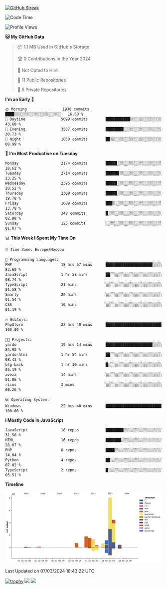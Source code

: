 [![GitHub Streak](https://github-readme-streak-stats.herokuapp.com/?user=yogik10)](https://git.io/streak-stats)
<!--START_SECTION:waka-->
![Code Time](http://img.shields.io/badge/Code%20Time-299%20hrs%2020%20mins-blue)

![Profile Views](http://img.shields.io/badge/Profile%20Views-0-blue)

**🐱 My GitHub Data** 

> 📦 1.1 MB Used in GitHub's Storage 
 > 
> 🏆 0 Contributions in the Year 2024
 > 
> 🚫 Not Opted to Hire
 > 
> 📜 11 Public Repositories 
 > 
> 🔑 5 Private Repositories 
 > 
**I'm an Early 🐤** 

```text
🌞 Morning                1938 commits        ████░░░░░░░░░░░░░░░░░░░░░   16.60 % 
🌆 Daytime                5099 commits        ███████████░░░░░░░░░░░░░░   43.68 % 
🌃 Evening                3587 commits        ████████░░░░░░░░░░░░░░░░░   30.73 % 
🌙 Night                  1050 commits        ██░░░░░░░░░░░░░░░░░░░░░░░   08.99 % 
```
📅 **I'm Most Productive on Tuesday** 

```text
Monday                   2174 commits        █████░░░░░░░░░░░░░░░░░░░░   18.62 % 
Tuesday                  2714 commits        ██████░░░░░░░░░░░░░░░░░░░   23.25 % 
Wednesday                2395 commits        █████░░░░░░░░░░░░░░░░░░░░   20.52 % 
Thursday                 2309 commits        █████░░░░░░░░░░░░░░░░░░░░   19.78 % 
Friday                   1609 commits        ███░░░░░░░░░░░░░░░░░░░░░░   13.78 % 
Saturday                 348 commits         █░░░░░░░░░░░░░░░░░░░░░░░░   02.98 % 
Sunday                   125 commits         ░░░░░░░░░░░░░░░░░░░░░░░░░   01.07 % 
```


📊 **This Week I Spent My Time On** 

```text
🕑︎ Time Zone: Europe/Moscow

💬 Programming Languages: 
PHP                      18 hrs 57 mins      █████████████████████░░░░   83.60 % 
JavaScript               1 hr 58 mins        ██░░░░░░░░░░░░░░░░░░░░░░░   08.74 % 
TypeScript               21 mins             ░░░░░░░░░░░░░░░░░░░░░░░░░   01.58 % 
Smarty                   20 mins             ░░░░░░░░░░░░░░░░░░░░░░░░░   01.54 % 
CSS                      16 mins             ░░░░░░░░░░░░░░░░░░░░░░░░░   01.19 % 

🔥 Editors: 
PhpStorm                 22 hrs 40 mins      █████████████████████████   100.00 % 

🐱‍💻 Projects: 
yardo                    19 hrs 14 mins      █████████████████████░░░░   84.90 % 
yardo-html               1 hr 54 mins        ██░░░░░░░░░░░░░░░░░░░░░░░   08.43 % 
btg-back                 1 hr 10 mins        █░░░░░░░░░░░░░░░░░░░░░░░░   05.19 % 
aveza                    14 mins             ░░░░░░░░░░░░░░░░░░░░░░░░░   01.06 % 
ricos                    3 mins              ░░░░░░░░░░░░░░░░░░░░░░░░░   00.26 % 

💻 Operating System: 
Windows                  22 hrs 40 mins      █████████████████████████   100.00 % 
```

**I Mostly Code in JavaScript** 

```text
JavaScript               18 repos            ████████░░░░░░░░░░░░░░░░░   31.58 % 
HTML                     16 repos            ███████░░░░░░░░░░░░░░░░░░   28.07 % 
PHP                      8 repos             ████░░░░░░░░░░░░░░░░░░░░░   14.04 % 
Python                   4 repos             ██░░░░░░░░░░░░░░░░░░░░░░░   07.02 % 
TypeScript               2 repos             █░░░░░░░░░░░░░░░░░░░░░░░░   03.51 % 
```



**Timeline**

![Lines of Code chart](https://raw.githubusercontent.com/Yogik10/Yogik10/main/assets/bar_graph.png)


 Last Updated on 07/03/2024 18:43:22 UTC
<!--END_SECTION:waka-->
[![trophy](https://github-profile-trophy.vercel.app/?username=yogik10)](https://github.com/ryo-ma/github-profile-trophy)
![](https://github-profile-summary-cards.vercel.app/api/cards/profile-details?username=yogik10&theme=solarized_dark)
![](https://github-profile-summary-cards.vercel.app/api/cards/most-commit-language?username=yogik10&theme=solarized_dark)


